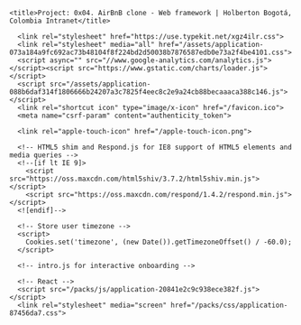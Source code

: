 <head>
    <meta charset="utf-8">
    <meta http-equiv="X-UA-Compatible" content="IE=edge">
    <meta name="viewport" content="width=device-width, initial-scale=1">
    <!-- The above 3 meta tags *must* come first in the head; any other head content must come *after* these tags -->
    <meta name="description" content="">
    <meta name="google" content="notranslate">

    <title>Project: 0x04. AirBnB clone - Web framework | Holberton Bogotá, Colombia Intranet</title>

      <link rel="stylesheet" href="https://use.typekit.net/xgz4ilr.css">
      <link rel="stylesheet" media="all" href="/assets/application-073a184a9fc692ac73b48104f8f224bd2d50038b7876587edb0e73a2f4be4101.css">
      <script async="" src="//www.google-analytics.com/analytics.js"></script><script src="https://www.gstatic.com/charts/loader.js"></script>
      <script src="/assets/application-088b6daf314f1806666b24207a3c7825f4eec8c2e9a24cb88becaaaca388c146.js"></script>
      <link rel="shortcut icon" type="image/x-icon" href="/favicon.ico">
      <meta name="csrf-param" content="authenticity_token">
<meta name="csrf-token" content="g6PJhCbYe4l9jMj20tZxm1naDSr_khwgEkueZJloX-MNkNljB0EgrVBChw1Qjmb8CoYKEJCOAAAd7BPyKc9DfA">

      <link rel="apple-touch-icon" href="/apple-touch-icon.png">

      <!-- HTML5 shim and Respond.js for IE8 support of HTML5 elements and media queries -->
      <!--[if lt IE 9]>
        <script src="https://oss.maxcdn.com/html5shiv/3.7.2/html5shiv.min.js"></script>
        <script src="https://oss.maxcdn.com/respond/1.4.2/respond.min.js"></script>
      <![endif]-->

      <!-- Store user timezone -->
      <script>
        Cookies.set('timezone', (new Date()).getTimezoneOffset() / -60.0);
      </script>

      <!-- intro.js for interactive onboarding -->

      <!-- React -->
      <script src="/packs/js/application-20841e2c9c938ece382f.js"></script>
      <link rel="stylesheet" media="screen" href="/packs/css/application-87456da7.css">

  <style type="text/css">@font-face {
  font-family: 'rbicon';
  src: url(chrome-extension://dipiagiiohfljcicegpgffpbnjmgjcnf/fonts/rbicon.woff2) format("woff2");
  font-weight: normal;
  font-style: normal; }
</style></head>